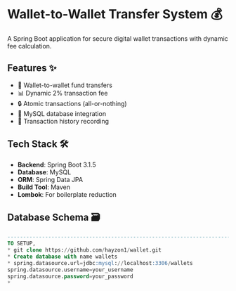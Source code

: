 # Wallet-to-Wallet Transfer System 💰

A Spring Boot application for secure digital wallet transactions with dynamic fee calculation.

## Features ✨
- 💸 Wallet-to-wallet fund transfers
- 📊 Dynamic 2% transaction fee
- 🔒 Atomic transactions (all-or-nothing)
- 🏦 MySQL database integration
- 📝 Transaction history recording

## Tech Stack 🛠️
- **Backend**: Spring Boot 3.1.5
- **Database**: MySQL
- **ORM**: Spring Data JPA
- **Build Tool**: Maven
- **Lombok**: For boilerplate reduction

## Database Schema 🗃️
```sql
-------------------------------------------------------------------------------------------------------
TO SETUP,
* git clone https://github.com/hayzon1/wallet.git
* Create database with name wallets
* spring.datasource.url=jdbc:mysql://localhost:3306/wallets
spring.datasource.username=your_username
spring.datasource.password=your_password
* 
